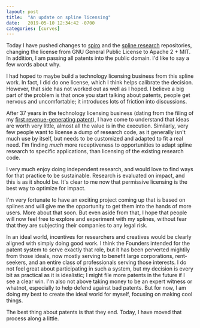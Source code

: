 ```yaml
---
layout: post
title:  "An update on spline licensing"
date:   2019-05-10 12:34:42 -0700
categories: [curves]
---
```

Today I have pushed changes to [spiro] and the [spline research] repositories, changing the license from GNU General Public License to Apache 2 + MIT. In addition, I am passing all patents into the public domain. I'd like to say a few words about why.

I had hoped to maybe build a technology licensing business from this spline work. In fact, I did do one license, which I think helps calibrate the decision. However, that side has not worked out as well as I hoped. I believe a big part of the problem is that once you start talking about patents, people get nervous and uncomfortable; it introduces lots of friction into discussions.

After 37 years in the technology licensing business (dating from the filing of my [first revenue-generating patent](https://patents.google.com/patent/US4523271)), I have come to understand that ideas are worth very little, almost all the value is in the execution. Similarly, very few people want to license a dump of research code, as it generally isn't much use by itself, but needs to be customized and adapted to fit a real need. I'm finding *much* more receptiveness to opportunities to adapt spline research to specific applications, than licensing of the existing research code.

I very much enjoy doing independent research, and would love to find ways for that practice to be sustainable. Research is evaluated on impact, and this is as it should be. It's clear to me now that permissive licensing is the best way to optimize for impact.

I'm very fortunate to have an exciting project coming up that is based on splines and will give me the opportunity to get them into the hands of more users. More about that soon. But even aside from that, I hope that people will now feel free to explore and experiment with my splines, without fear that they are subjecting their companies to any legal risk.

In an ideal world, incentives for researchers and creatives would be clearly aligned with simply doing good work. I think the Founders intended for the patent system to serve exactly that role, but it has been perverted mightily from those ideals, now mostly serving to benefit large corporations, rent-seekers, and an entire class of professionals serving those interests. I do not feel great about participating in such a system, but my decision is every bit as practical as it is idealistic; I might file more patents in the future if I see a clear win. I'm also not above taking money to be an expert witness or whatnot, especially to help defend against bad patents. But for now, I am doing my best to create the ideal world for myself, focusing on making cool things.

The best thing about patents is that they end. Today, I have moved that process along a little.

[spiro]: https://github.com/raphlinus/spiro
[spline research]: https://github.com/raphlinus/spline-research

